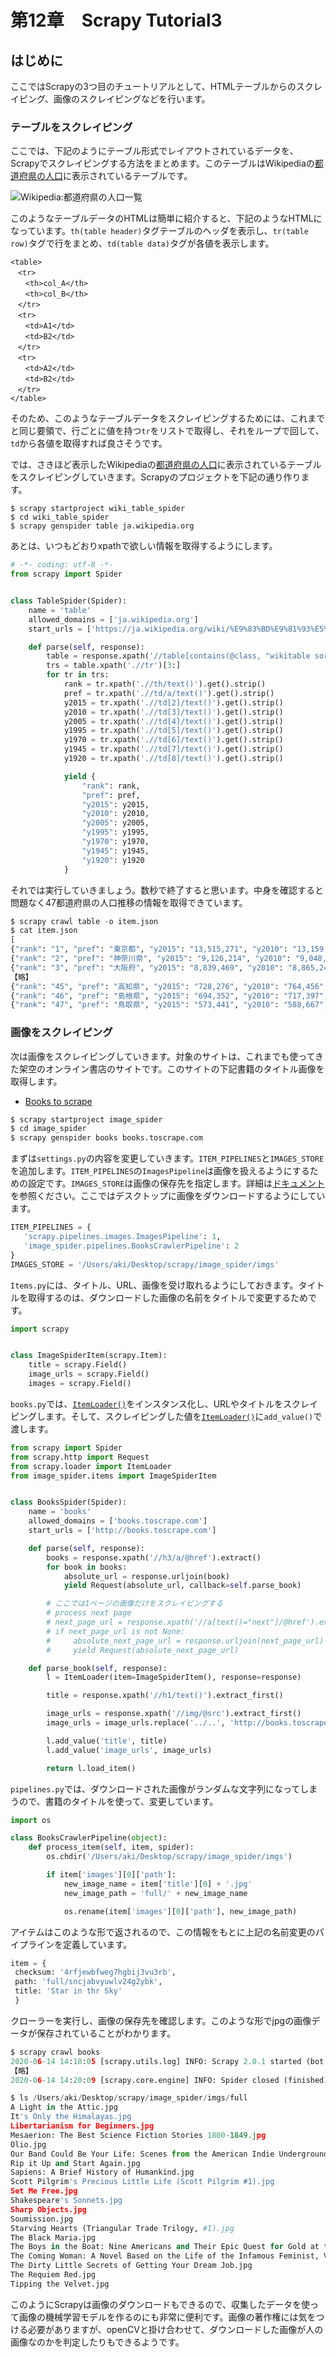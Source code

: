# 第12章　Scrapy Tutorial3

## はじめに

ここではScrapyの3つ目のチュートリアルとして、HTMLテーブルからのスクレイピング、画像のスクレイピングなどを行います。

### テーブルをスクレイピング

ここでは、下記のようにテーブル形式でレイアウトされているデータを、Scrapyでスクレイピングする方法をまとめます。このテーブルはWikipediaの[都道府県の人口](https://ja.wikipedia.org/wiki/%E9%83%BD%E9%81%93%E5%BA%9C%E7%9C%8C%E3%81%AE%E4%BA%BA%E5%8F%A3%E4%B8%80%E8%A6%A7)に表示されているテーブルです。

![Wikipedia:&#x90FD;&#x9053;&#x5E9C;&#x770C;&#x306E;&#x4EBA;&#x53E3;&#x4E00;&#x89A7;](.gitbook/assets/sukurnshotto-2020-06-13-224231png.png)

このようなテーブルデータのHTMLは簡単に紹介すると、下記のようなHTMLになっています。`th(table header)`タグテーブルのヘッダを表示し、`tr(table row)`タグで行をまとめ、`td(table data)`タグが各値を表示します。

```markup
<table>
　<tr>
　　<th>col_A</th>
　　<th>col_B</th>
　</tr>
　<tr>
　　<td>A1</td>
　　<td>B2</td>
　</tr>
　<tr>
　　<td>A2</td>
　　<td>B2</td>
　</tr>
</table>
```

そのため、このようなテーブルデータをスクレイピングするためには、これまでと同じ要領で、行ごとに値を持つ`tr`をリストで取得し、それをループで回して、`td`から各値を取得すれば良さそうです。

では、さきほど表示したWikipediaの[都道府県の人口](https://ja.wikipedia.org/wiki/%E9%83%BD%E9%81%93%E5%BA%9C%E7%9C%8C%E3%81%AE%E4%BA%BA%E5%8F%A3%E4%B8%80%E8%A6%A7)に表示されているテーブルをスクレイピングしていきます。Scrapyのプロジェクトを下記の通り作ります。

```markup
$ scrapy startproject wiki_table_spider
$ cd wiki_table_spider
$ scrapy genspider table ja.wikipedia.org
```

あとは、いつもどおりxpathで欲しい情報を取得するようにします。

```python
# -*- coding: utf-8 -*-
from scrapy import Spider


class TableSpider(Spider):
    name = 'table'
    allowed_domains = ['ja.wikipedia.org']
    start_urls = ['https://ja.wikipedia.org/wiki/%E9%83%BD%E9%81%93%E5%BA%9C%E7%9C%8C%E3%81%AE%E4%BA%BA%E5%8F%A3%E4%B8%80%E8%A6%A7']

    def parse(self, response):
        table = response.xpath('//table[contains(@class, "wikitable sortable")]')[0]
        trs = table.xpath('.//tr')[3:]
        for tr in trs:
            rank = tr.xpath('.//th/text()').get().strip()
            pref = tr.xpath('.//td/a/text()').get().strip()
            y2015 = tr.xpath('.//td[2]/text()').get().strip()
            y2010 = tr.xpath('.//td[3]/text()').get().strip()
            y2005 = tr.xpath('.//td[4]/text()').get().strip()
            y1995 = tr.xpath('.//td[5]/text()').get().strip()
            y1970 = tr.xpath('.//td[6]/text()').get().strip()
            y1945 = tr.xpath('.//td[7]/text()').get().strip()
            y1920 = tr.xpath('.//td[8]/text()').get().strip()

            yield {
                "rank": rank,
                "pref": pref,
                "y2015": y2015,
                "y2010": y2010,
                "y2005": y2005,
                "y1995": y1995,
                "y1970": y1970,
                "y1945": y1945,
                "y1920": y1920
            }
```

それでは実行していきましょう。数秒で終了すると思います。中身を確認すると問題なく47都道府県の人口推移の情報を取得できています。

```python
$ scrapy crawl table -o item.json
$ cat item.json
[
{"rank": "1", "pref": "東京都", "y2015": "13,515,271", "y2010": "13,159,388", "y2005": "12,576,601", "y1995": "11,773,605", "y1970": "11,408,071", "y1945": "3,488,284", "y1920": "3,699,428"},
{"rank": "2", "pref": "神奈川県", "y2015": "9,126,214", "y2010": "9,048,331", "y2005": "8,791,597", "y1995": "8,245,900", "y1970": "5,472,247", "y1945": "1,865,667", "y1920": "1,323,390"},
{"rank": "3", "pref": "大阪府", "y2015": "8,839,469", "y2010": "8,865,245", "y2005": "8,817,166", "y1995": "8,797,268", "y1970": "7,620,480", "y1945": "2,800,958", "y1920": "2,587,847"},【】
【略】
{"rank": "45", "pref": "高知県", "y2015": "728,276", "y2010": "764,456", "y2005": "796,292", "y1995": "816,704", "y1970": "786,882", "y1945": "775,578", "y1920": "670,895"},
{"rank": "46", "pref": "島根県", "y2015": "694,352", "y2010": "717,397", "y2005": "742,223", "y1995": "771,441", "y1970": "773,575", "y1945": "860,275", "y1920": "714,712"},
{"rank": "47", "pref": "鳥取県", "y2015": "573,441", "y2010": "588,667", "y2005": "607,012", "y1995": "614,929", "y1970": "568,777", "y1945": "563,220", "y1920": "454,675"}
```

### 画像をスクレイピング

次は画像をスクレイピングしていきます。対象のサイトは、これまでも使ってきた架空のオンライン書店のサイトです。このサイトの下記書籍のタイトル画像を取得します。

* [Books to scrape](http://books.toscrape.com/)

```python
$ scrapy startproject image_spider
$ cd image_spider
$ scrapy genspider books books.toscrape.com
```

まずは`settings.py`の内容を変更していきます。`ITEM_PIPELINES`と`IMAGES_STORE`を追加します。`ITEM_PIPELINES`の`ImagesPipeline`は画像を扱えるようにするための設定です。`IMAGES_STORE`は画像の保存先を指定します。詳細は[ドキュメント](https://doc-ja-scrapy.readthedocs.io/ja/latest/topics/media-pipeline.html)を参照ください。ここではデスクトップに画像をダウンロードするようにしています。

```python
ITEM_PIPELINES = {
   'scrapy.pipelines.images.ImagesPipeline': 1,
   'image_spider.pipelines.BooksCrawlerPipeline': 2
}
IMAGES_STORE = '/Users/aki/Desktop/scrapy/image_spider/imgs'
```

`Items.py`には、タイトル、URL、画像を受け取れるようにしておきます。タイトルを取得するのは、ダウンロードした画像の名前をタイトルで変更するためです。

```python
import scrapy


class ImageSpiderItem(scrapy.Item):
    title = scrapy.Field()
    image_urls = scrapy.Field()
    images = scrapy.Field()
```

`books.py`では、[`ItemLoader()`](https://docs.scrapy.org/en/latest/topics/loaders.html)をインスタンス化し、URLやタイトルをスクレイピングします。そして、スクレイピングした値を[`ItemLoader()`](https://docs.scrapy.org/en/latest/topics/loaders.html)に`add_value()`で渡します。

```python
from scrapy import Spider
from scrapy.http import Request
from scrapy.loader import ItemLoader
from image_spider.items import ImageSpiderItem


class BooksSpider(Spider):
    name = 'books'
    allowed_domains = ['books.toscrape.com']
    start_urls = ['http://books.toscrape.com']

    def parse(self, response):
        books = response.xpath('//h3/a/@href').extract()
        for book in books:
            absolute_url = response.urljoin(book)
            yield Request(absolute_url, callback=self.parse_book)

        # ここでは1ページの画像だけをスクレイピングする
        # process next page
        # next_page_url = response.xpath('//a[text()="next"]/@href').extract_first()
        # if next_page_url is not None:
        #     absolute_next_page_url = response.urljoin(next_page_url)
        #     yield Request(absolute_next_page_url)

    def parse_book(self, response):
        l = ItemLoader(item=ImageSpiderItem(), response=response)

        title = response.xpath('//h1/text()').extract_first()

        image_urls = response.xpath('//img/@src').extract_first()
        image_urls = image_urls.replace('../..', 'http://books.toscrape.com/')

        l.add_value('title', title)
        l.add_value('image_urls', image_urls)

        return l.load_item()
```

`pipelines.py`では、ダウンロードされた画像がランダムな文字列になってしまうので、書籍のタイトルを使って、変更しています。

```python
import os

class BooksCrawlerPipeline(object):
    def process_item(self, item, spider):
        os.chdir('/Users/aki/Desktop/scrapy/image_spider/imgs')

        if item['images'][0]['path']:
            new_image_name = item['title'][0] + '.jpg'
            new_image_path = 'full/' + new_image_name

            os.rename(item['images'][0]['path'], new_image_path)
```

アイテムはこのような形で返されるので、この情報をもとに上記の名前変更のパイプラインを定義しています。

```python
item = {
 checksum: '4rfjewbfweg7hgbij3vu3rb',
 path: 'full/sncjabvyuwlv24g2ybk',
 title: 'Star in thr Sky'
 }
```

クローラーを実行し、画像の保存先を確認します。このような形でjpgの画像データが保存されていることがわかります。

```python
$ scrapy crawl books
2020-06-14 14:18:05 [scrapy.utils.log] INFO: Scrapy 2.0.1 started (bot: image_spider)
【略】
2020-06-14 14:20:09 [scrapy.core.engine] INFO: Spider closed (finished)

$ ls /Users/aki/Desktop/scrapy/image_spider/imgs/full
A Light in the Attic.jpg
It's Only the Himalayas.jpg
Libertarianism for Beginners.jpg
Mesaerion: The Best Science Fiction Stories 1800-1849.jpg
Olio.jpg
Our Band Could Be Your Life: Scenes from the American Indie Underground, 1981-1991.jpg
Rip it Up and Start Again.jpg
Sapiens: A Brief History of Humankind.jpg
Scott Pilgrim's Precious Little Life (Scott Pilgrim #1).jpg
Set Me Free.jpg
Shakespeare's Sonnets.jpg
Sharp Objects.jpg
Soumission.jpg
Starving Hearts (Triangular Trade Trilogy, #1).jpg
The Black Maria.jpg
The Boys in the Boat: Nine Americans and Their Epic Quest for Gold at the 1936 Berlin Olympics.jpg
The Coming Woman: A Novel Based on the Life of the Infamous Feminist, Victoria Woodhull.jpg
The Dirty Little Secrets of Getting Your Dream Job.jpg
The Requiem Red.jpg
Tipping the Velvet.jpg
```

このようにScrapyは画像のダウンロードもできるので、収集したデータを使って画像の機械学習モデルを作るのにも非常に便利です。画像の著作権には気をつける必要がありますが、openCVと掛け合わせて、ダウンロードした画像が人の画像なのかを判定したりもできるようです。

